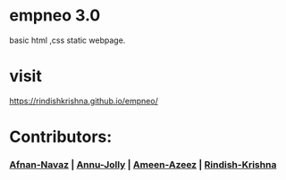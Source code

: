 # empneo 3.0
   basic html ,css static webpage.
# visit
  https://rindishkrishna.github.io/empneo/
# Contributors:
<h3>
<a href="https://github.com/Afnan-Navaz">Afnan-Navaz</a> | <a href="https://github.com/annu12340">Annu-Jolly</a> | <a href="https://github.com/ameen4455">Ameen-Azeez</a> | <a href="https://github.com/rindishkrishna">Rindish-Krishna</a>

</h3>









